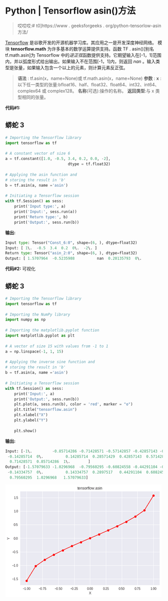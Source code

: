 # Python | Tensorflow asin()方法

> 哎哎哎:# t0]https://www . geeksforgeeks . org/python-tensorlow-asin 方法/

[Tensorflow](https://www.geeksforgeeks.org/introduction-to-tensorflow/) 是谷歌开发的开源机器学习库。其应用之一是开发深度神经网络。
模块 **tensorflow.math** 为许多基本的数学运算提供支持。函数 TF . asin()[别名 tf.math.asin]为 Tensorflow 中的*逆正弦*函数提供支持。它期望输入在[-1，1]范围内，并以弧度形式给出输出。如果输入不在范围[-1，1]内，则返回 *nan* 。输入类型是张量，如果输入包含一个以上的元素，则计算元素反正弦。

> **语法** : tf.asin(x，name=None)或 tf.math.asin(x，name=None)
> **参数** :
> **x** :以下任一类型的张量:bfloat16、half、float32、float64、int32、int64、complex64 或 complex128。
> **名称**(可选):操作的名称。
> **返回类型**:与 x 类型相同的张量。

**代码#1:**

## 蟒蛇 3

```py
# Importing the Tensorflow library
import tensorflow as tf

# A constant vector of size 6
a = tf.constant([1.0, -0.5, 3.4, 0.2, 0.0, -2],
                            dtype = tf.float32)

# Applying the asin function and
# storing the result in 'b'
b = tf.asin(a, name ='asin')

# Initiating a Tensorflow session
with tf.Session() as sess:
    print('Input type:', a)
    print('Input:', sess.run(a))
    print('Return type:', b)
    print('Output:', sess.run(b))
```

**输出:**

```py
Input type: Tensor("Const_6:0", shape=(6, ), dtype=float32)
Input: [ 1\.  -0.5  3.4  0.2  0\.  -2\. ]
Return type: Tensor("asin_2:0", shape=(6, ), dtype=float32)
Output: [ 1.5707964  -0.5235988          nan  0.20135793  0\.                 nan]
```

**代码#2:** 可视化

## 蟒蛇 3

```py
# Importing the Tensorflow library
import tensorflow as tf

# Importing the NumPy library
import numpy as np

# Importing the matplotlib.pyplot function
import matplotlib.pyplot as plt

# A vector of size 15 with values from -1 to 1
a = np.linspace(-1, 1, 15)

# Applying the inverse sine function and
# storing the result in 'b'
b = tf.asin(a, name ='asin')

# Initiating a Tensorflow session
with tf.Session() as sess:
    print('Input:', a)
    print('Output:', sess.run(b))
    plt.plot(a, sess.run(b), color = 'red', marker = "o")
    plt.title("tensorflow.asin")
    plt.xlabel("X")
    plt.ylabel("Y")

    plt.show()
```

**输出:**

```py
Input: [-1\.         -0.85714286 -0.71428571 -0.57142857 -0.42857143 -0.28571429
 -0.14285714  0\.          0.14285714  0.28571429  0.42857143  0.57142857
  0.71428571  0.85714286  1\.        ]
Output: [-1.57079633 -1.0296968  -0.79560295 -0.60824558 -0.44291104 -0.2897517
 -0.14334757  0\.          0.14334757  0.2897517   0.44291104  0.60824558
  0.79560295  1.0296968   1.57079633]
```

![](img/c09704690022910c2d03c90b0d7ed046.png)